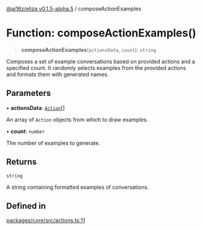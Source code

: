 [@ai16z/eliza v0.1.5-alpha.5](../index.md) / composeActionExamples

# Function: composeActionExamples()

> **composeActionExamples**(`actionsData`, `count`): `string`

Composes a set of example conversations based on provided actions and a specified count.
It randomly selects examples from the provided actions and formats them with generated names.

## Parameters

• **actionsData**: [`Action`](../interfaces/Action.md)[]

An array of `Action` objects from which to draw examples.

• **count**: `number`

The number of examples to generate.

## Returns

`string`

A string containing formatted examples of conversations.

## Defined in

[packages/core/src/actions.ts:11](https://github.com/agent-miraya/Miraya-7f/blob/main/packages/core/src/actions.ts#L11)
